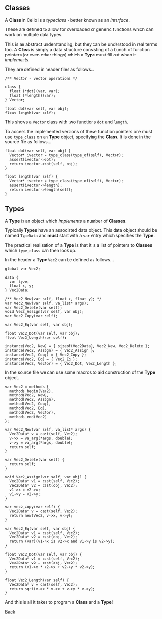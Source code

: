 
Classes
-------

A __Class__ in Cello is a _typeclass_ - better known as an _interface_.

These are defined to allow for overloaded or generic functions which can work on multiple data types.

This is an abstract understanding, but they can be understood in real terms too. A __Class__ is simply a data structure consisting of a bunch of function pointers (or even other things) which a __Type__ must fill out when it _implements_. 

They are defined in header files as follows...

    /** Vector - vector operations */

    class {
      float (*dot)(var, var);
      float (*length)(var);
    } Vector;

    float dot(var self, var obj);
    float length(var self);

This shows a `Vector` class with two functions `dot` and `length`.

To access the implemented versions of these function pointers one must use `type_class` on an __Type__ object, specifying the __Class__. It is done in the source file as follows...

    float dot(var self, var obj) {
      Vector* ivector = type_class(type_of(self), Vector);
      assert(ivector->dot);
      return ivector->dot(self, obj);
    }

    float length(var self) {
      Vector* ivector = type_class(type_of(self), Vector);
      assert(ivector->length);
      return ivector->length(self);
    }


Types
-----

A __Type__ is an object which _implements_ a number of __Classes__.

Typically __Types__ have an associated data object. This data object should be named `TypeData` and __must__ start with a `var` entry which specifies the __Type__.

The practical realisation of a __Type__ is that it is a list of pointers to __Classes__ which `type_class` can then look up.

In the header a __Type__  `Vec2` can be defined as follows...

    global var Vec2;

    data {
      var type;
      float x, y;
    } Vec2Data;

    /** Vec2_New(var self, float x, float y); */
    var Vec2_New(var self, va_list* args);
    var Vec2_Delete(var self);
    void Vec2_Assign(var self, var obj);
    var Vec2_Copy(var self);

    var Vec2_Eq(var self, var obj);

    float Vec2_Dot(var self, var obj);
    float Vec2_Length(var self);

    instance(Vec2, New) = { sizeof(Vec2Data), Vec2_New, Vec2_Delete };
    instance(Vec2, Assign) = { Vec2_Assign };
    instance(Vec2, Copy) = { Vec2_Copy };
    instance(Vec2, Eq) = { Vec2_Eq };
    instance(Vec2, Vector) = { Vec2_Dot, Vec2_Length };

In the source file we can use some macros to aid construction of the __Type__ object.

    var Vec2 = methods {
      methods_begin(Vec2),
      method(Vec2, New),
      method(Vec2, Assign),
      method(Vec2, Copy),
      method(Vec2, Eq),
      method(Vec2, Vector),
      methods_end(Vec2)
    };

    var Vec2_New(var self, va_list* args) {
      Vec2Data* v = cast(self, Vec2);
      v->x = va_arg(*args, double);
      v->y = va_arg(*args, double);
      return self;
    }

    var Vec2_Delete(var self) {
      return self;
    }

    void Vec2_Assign(var self, var obj) {
      Vec2Data* v1 = cast(self, Vec2);
      Vec2Data* v2 = cast(obj, Vec2);
      v1->x = v2->x;
      v1->y = v2->y;
    }

    var Vec2_Copy(var self) {
      Vec2Data* v = cast(self, Vec2);
      return new(Vec2, v->x, v->y);
    }

    var Vec2_Eq(var self, var obj) {
      Vec2Data* v1 = cast(self, Vec2);
      Vec2Data* v2 = cast(obj, Vec2);
      return (var)(v1->x is v2->x and v1->y is v2->y);
    }

    float Vec2_Dot(var self, var obj) {
      Vec2Data* v1 = cast(self, Vec2);
      Vec2Data* v2 = cast(obj, Vec2);
      return (v1->x * v2->x + v2->y * v2->y);
    }

    float Vec2_Length(var self) {
      Vec2Data* v = cast(self, Vec2);
      return sqrt(v->x * v->x + v->y * v->y);
    }

    
And this is all it takes to program a __Class__ and a __Type__!
    
[Back](/documentation)
